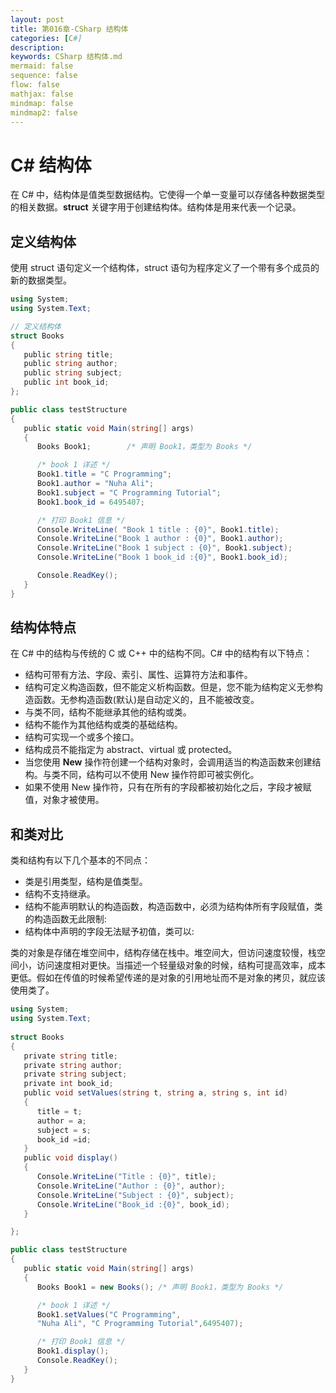 ```yaml
---
layout: post
title: 第016章-CSharp 结构体
categories: [C#]
description: 
keywords: CSharp 结构体.md
mermaid: false
sequence: false
flow: false
mathjax: false
mindmap: false
mindmap2: false
---
```

# C# 结构体

在 C# 中，结构体是值类型数据结构。它使得一个单一变量可以存储各种数据类型的相关数据。**struct** 关键字用于创建结构体。结构体是用来代表一个记录。



## 定义结构体

使用 struct 语句定义一个结构体，struct 语句为程序定义了一个带有多个成员的新的数据类型。

```c#
using System;
using System.Text;

// 定义结构体
struct Books
{
   public string title;
   public string author;
   public string subject;
   public int book_id;
};  

public class testStructure
{
   public static void Main(string[] args)
   {
      Books Book1;        /* 声明 Book1，类型为 Books */

      /* book 1 详述 */
      Book1.title = "C Programming";
      Book1.author = "Nuha Ali"; 
      Book1.subject = "C Programming Tutorial";
      Book1.book_id = 6495407;

      /* 打印 Book1 信息 */
      Console.WriteLine( "Book 1 title : {0}", Book1.title);
      Console.WriteLine("Book 1 author : {0}", Book1.author);
      Console.WriteLine("Book 1 subject : {0}", Book1.subject);
      Console.WriteLine("Book 1 book_id :{0}", Book1.book_id);

      Console.ReadKey();
   }
}
```



## 结构体特点

在 C# 中的结构与传统的 C 或 C++ 中的结构不同。C# 中的结构有以下特点：

- 结构可带有方法、字段、索引、属性、运算符方法和事件。
- 结构可定义构造函数，但不能定义析构函数。但是，您不能为结构定义无参构造函数。无参构造函数(默认)是自动定义的，且不能被改变。
- 与类不同，结构不能继承其他的结构或类。
- 结构不能作为其他结构或类的基础结构。
- 结构可实现一个或多个接口。
- 结构成员不能指定为 abstract、virtual 或 protected。
- 当您使用 **New** 操作符创建一个结构对象时，会调用适当的构造函数来创建结构。与类不同，结构可以不使用 New 操作符即可被实例化。
- 如果不使用 New 操作符，只有在所有的字段都被初始化之后，字段才被赋值，对象才被使用。



## 和类对比

类和结构有以下几个基本的不同点：

- 类是引用类型，结构是值类型。
- 结构不支持继承。
- 结构不能声明默认的构造函数，构造函数中，必须为结构体所有字段赋值，类的构造函数无此限制:
- 结构体中声明的字段无法赋予初值，类可以:



类的对象是存储在堆空间中，结构存储在栈中。堆空间大，但访问速度较慢，栈空间小，访问速度相对更快。当描述一个轻量级对象的时候，结构可提高效率，成本更低。假如在传值的时候希望传递的是对象的引用地址而不是对象的拷贝，就应该使用类了。



```c#
using System;
using System.Text;
     
struct Books
{
   private string title;
   private string author;
   private string subject;
   private int book_id;
   public void setValues(string t, string a, string s, int id)
   {
      title = t;
      author = a;
      subject = s;
      book_id =id; 
   }
   public void display()
   {
      Console.WriteLine("Title : {0}", title);
      Console.WriteLine("Author : {0}", author);
      Console.WriteLine("Subject : {0}", subject);
      Console.WriteLine("Book_id :{0}", book_id);
   }

};  

public class testStructure
{
   public static void Main(string[] args)
   {
      Books Book1 = new Books(); /* 声明 Book1，类型为 Books */

      /* book 1 详述 */
      Book1.setValues("C Programming",
      "Nuha Ali", "C Programming Tutorial",6495407);

      /* 打印 Book1 信息 */
      Book1.display();
      Console.ReadKey();
   }
}
```


